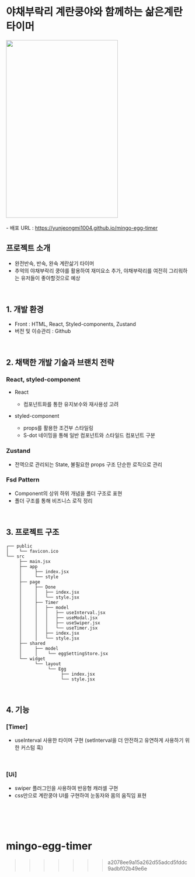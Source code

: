 # 야채부락리 계란쿵야와 함께하는 삶은계란 타이머

<img src="https://github.com/user-attachments/assets/9bccb21f-87b5-4d9e-b115-e55cc3efa521" width="306" height="486">
<br><br>
- 배포 URL : <a href="https://yunjeongmi1004.github.io/mingo-egg-timer" target="_blank">https://yunjeongmi1004.github.io/mingo-egg-timer</a>

<br>

## 프로젝트 소개

- 완전반숙, 반숙, 완숙 계란삶기 타이머
- 추억의 야채부락리 쿵야를 활용하여 재미요소 추가, 야채부락리를 여전히 그리워하는 유저들이 좋아할것으로 예상

<br>

## 1. 개발 환경

- Front : HTML, React, Styled-components, Zustand
- 버전 및 이슈관리 : Github

<br>

## 2. 채택한 개발 기술과 브랜치 전략

### React, styled-component

- React

  - 컴포넌트화를 통한 유지보수와 재사용성 고려

- styled-component
  - props를 활용한 조건부 스타일링
  - S-dot 네이밍을 통해 일반 컴포넌트와 스타일드 컴포넌트 구분

### Zustand

- 전역으로 관리되는 State, 불필요한 props 구조 단순한 로직으로 관리

### Fsd Pattern

- Component의 상위 하위 개념을 폴더 구조로 표현
- 폴더 구조를 통해 비즈니스 로직 정리

<br>

## 3. 프로젝트 구조

```
┌── public
│    └── favicon.ico
└── src
     ├── main.jsx
     ├── app
     │     ├── index.jsx
     │     └── style
     ├── page
     │     ├── Done
     │     │   ├── index.jsx
     │     │   └── style.jsx
     │     ├── Timer
     │     │   ├── model
     │     │   │   ├── useInterval.jsx
     │     │   │   ├── useModal.jsx
     │     │   │   ├── useSwiper.jsx
     │     │   │   └── useTimer.jsx
     │     │   ├── index.jsx
     │     │   └── style.jsx
     ├── shared
     │     ├── model
     │     │    └── eggSettingStore.jsx
     └── widget
           └── layout
                └── Egg
                     ├── index.jsx
                     └── style.jsx
```

<br>

## 4. 기능

### [Timer]

- useInterval 사용한 타이머 구현 (setInterval을 더 안전하고 유연하게 사용하기 위한 커스텀 훅)

<br>

### [Ui]

- swiper 플러그인을 사용하여 반응형 캐러셀 구현
- css만으로 계란쿵야 UI를 구현하여 눈동자와 몸의 움직임 표현

# <br>

# mingo-egg-timer

> > > > > > > a2078ee9a15a262d55adcd5fddc9adbf02b49e6e
